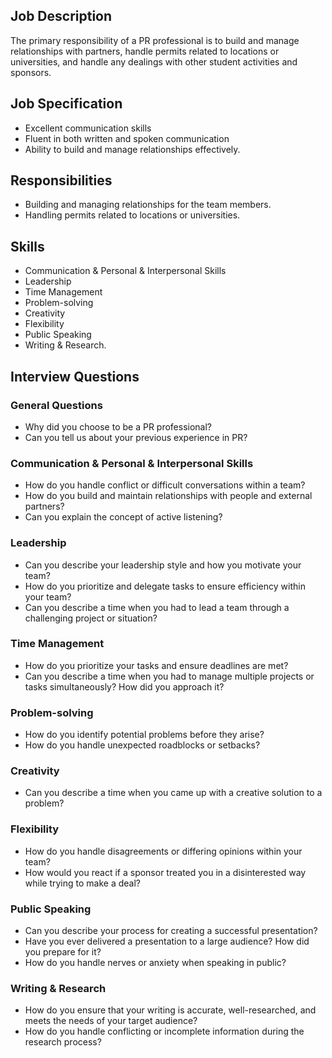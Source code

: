 ## Job Description

The primary responsibility of a PR professional is to build and manage relationships with partners, handle permits related to locations or universities, and handle any dealings with other student activities and sponsors.

## Job Specification 

- Excellent communication skills
- Fluent in both written and spoken communication
- Ability to build and manage relationships effectively.

## Responsibilities

- Building and managing relationships for the team members.
- Handling permits related to locations or universities.

## Skills

- Communication & Personal & Interpersonal Skills
- Leadership
- Time Management
- Problem-solving
- Creativity
- Flexibility
- Public Speaking
- Writing & Research.

## Interview Questions

### General Questions

- Why did you choose to be a PR professional?
- Can you tell us about your previous experience in PR?

### Communication & Personal & Interpersonal Skills

- How do you handle conflict or difficult conversations within a team?
- How do you build and maintain relationships with people and external partners?
- Can you explain the concept of active listening?

### Leadership

- Can you describe your leadership style and how you motivate your team?
- How do you prioritize and delegate tasks to ensure efficiency within your team?
- Can you describe a time when you had to lead a team through a challenging project or situation?

### Time Management

- How do you prioritize your tasks and ensure deadlines are met?
- Can you describe a time when you had to manage multiple projects or tasks simultaneously? How did you approach it?

### Problem-solving

- How do you identify potential problems before they arise?
- How do you handle unexpected roadblocks or setbacks?

### Creativity

- Can you describe a time when you came up with a creative solution to a problem?

### Flexibility

- How do you handle disagreements or differing opinions within your team?
- How would you react if a sponsor treated you in a disinterested way while trying to make a deal?

### Public Speaking

- Can you describe your process for creating a successful presentation?
- Have you ever delivered a presentation to a large audience? How did you prepare for it?
- How do you handle nerves or anxiety when speaking in public?

### Writing & Research

- How do you ensure that your writing is accurate, well-researched, and meets the needs of your target audience?
- How do you handle conflicting or incomplete information during the research process?
